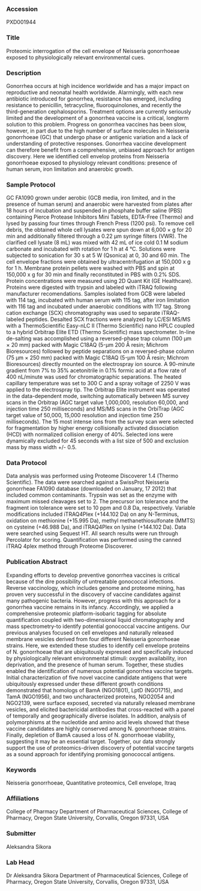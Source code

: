 ### Accession
PXD001944

### Title
Proteomic interrogation of the cell envelope of Neisseria gonorrhoeae exposed to physiologically relevant environmental cues.

### Description
Gonorrhea occurs at high incidence worldwide and has a major impact on reproductive and neonatal health worldwide. Alarmingly, with each new antibiotic introduced for gonorrhea, resistance has emerged, including resistance to penicillin, tetracycline, fluoroquinolones, and recently the third-generation cephalosporins. Treatment options are currently seriously limited and the development of a gonorrhea vaccine is a critical, longterm solution to this problem. Progress on gonorrhea vaccines has been slow, however, in part due to the high number of surface molecules in Neisseria gonorrhoeae (GC) that undergo phase or antigenic variation and a lack of understanding of protective responses. Gonorrhea vaccine development can therefore benefit from a comprehensive, unbiased approach for antigen discovery. Here we identified cell envelop proteins from Neisseria gonorrhoeae exposed to physiology relevant conditions: presence of human serum, iron limitation and anaerobic growth.

### Sample Protocol
GC FA1090 grown under aerobic (GCB media, iron limited, and in the presence of human serum) and anaerobic were harvested from plates after 18 hours of incubation and suspended in phosphate buffer saline (PBS) containing Pierce Protease Inhibitors Mini Tablets, EDTA-Free (Thermo) and lysed by passing four times through French Press (1200 psi). To remove cell debris, the obtained whole cell lysates were spun down at 6,000 × g for 20 min and additionally filtered through a 0.22 µm syringe filters (VWR). The clarified cell lysate (8 mL) was mixed with 42 mL of ice cold 0.1 M sodium carbonate and incubated with rotation for 1 h at 4 °C. Solutions were subjected to sonication for 30 s at 5 W (Qsonica) at 0, 30 and 60 min. The cell envelope fractions were obtained by ultracentrifugation at 150,000 x g for 1 h. Membrane protein pellets were washed with PBS and spin at 150,000 x g for 30 min and finally reconstituted in PBS with 0.2% SDS. Protein concentrations were measured using 2D Quant Kit (GE Healthcare). Proteins were digested with trypsin and labeled with iTRAQ following manufacturer recomendations. Samples isolated from GCB were labeled with 114 tag, incubated with human serum with 115 tag, after iron limitation with 116 tag and incubated under anaerobic conditions with 117 tag. Strong cation exchange (SCX) chromatography was used to separate iTRAQ-labeled peptides. Desalted SCX fractions were analyzed by LC/ESI MS/MS with a ThermoScientific Easy-nLC II (Thermo Scientific) nano HPLC coupled to a hybrid Orbitrap Elite ETD (Thermo Scientific) mass spectrometer. In-line de-salting was accomplished using a reversed-phase trap column (100 µm × 20 mm) packed with Magic C18AQ (5-µm 200 Å resin; Michrom Bioresources) followed by peptide separations on a reversed-phase column (75 µm × 250 mm) packed with Magic C18AQ (5-µm 100 Å resin; Michrom Bioresources) directly mounted on the electrospray ion source. A 90-minute gradient from 7% to 35% acetonitrile in 0.1% formic acid at a flow rate of 400 nL/minute was used for chromatographic separations. The heated capillary temperature was set to 300 C and a spray voltage of 2250 V was applied to the electrospray tip.  The Orbitrap Elite instrument was operated in the data-dependent mode, switching automatically between MS survey scans in the Orbitrap (AGC target value 1,000,000, resolution 60,000, and injection time 250 milliseconds) and MS/MS scans in the OrbiTrap (AGC target value of 50,000, 15,000 resolution and injection time 250 milliseconds). The 15 most intense ions from the survey scan were selected for fragmentation by higher energy collisionally activated dissociation (HCD) with normalized collision energy of 40%. Selected ions were dynamically excluded for 45 seconds with a list size of 500 and exclusion mass by mass width +/- 0.5.

### Data Protocol
Data analysis was performed using Proteome Discoverer 1.4 (Thermo Scientific). The data were searched against a SwissProt Neisseria gonorrheae FA1090 database  (downloaded on January, 17 2012) that included common contaminants. Trypsin was set as the enzyme with maximum missed cleavages set to 2. The precursor ion tolerance and the fragment ion tolerance were set to 10 ppm and 0.8 Da, respectively. Variable modifications included iTRAQ4Plex (+144.102 Da) on any N-Terminus, oxidation on methionine (+15.995 Da), methyl methanethiosulfonate (MMTS) on cysteine (+46.988 Da), and iTRAQ4Plex on lysine (+144.102 Da). Data were searched using Sequest HT. All search results were run through Percolator for scoring. Quantification was performed using the canned iTRAQ 4plex method through Proteome Discoverer.

### Publication Abstract
Expanding efforts to develop preventive gonorrhea vaccines is critical because of the dire possibility of untreatable gonococcal infections. Reverse vaccinology, which includes genome and proteome mining, has proven very successful in the discovery of vaccine candidates against many pathogenic bacteria. However, progress with this approach for a gonorrhea vaccine remains in its infancy. Accordingly, we applied a comprehensive proteomic platform-isobaric tagging for absolute quantification coupled with two-dimensional liquid chromatography and mass spectrometry-to identify potential gonococcal vaccine antigens. Our previous analyses focused on cell envelopes and naturally released membrane vesicles derived from four different Neisseria gonorrhoeae strains. Here, we extended these studies to identify cell envelope proteins of N. gonorrhoeae that are ubiquitously expressed and specifically induced by physiologically relevant environmental stimuli: oxygen availability, iron deprivation, and the presence of human serum. Together, these studies enabled the identification of numerous potential gonorrhea vaccine targets. Initial characterization of five novel vaccine candidate antigens that were ubiquitously expressed under these different growth conditions demonstrated that homologs of BamA (NGO1801), LptD (NGO1715), and TamA (NGO1956), and two uncharacterized proteins, NGO2054 and NGO2139, were surface exposed, secreted via naturally released membrane vesicles, and elicited bactericidal antibodies that cross-reacted with a panel of temporally and geographically diverse isolates. In addition, analysis of polymorphisms at the nucleotide and amino acid levels showed that these vaccine candidates are highly conserved among N. gonorrhoeae strains. Finally, depletion of BamA caused a loss of N. gonorrhoeae viability, suggesting it may be an essential target. Together, our data strongly support the use of proteomics-driven discovery of potential vaccine targets as a sound approach for identifying promising gonococcal antigens.

### Keywords
Neisseria gonorrhoeae, Quantitative proteomics, Cell envelope, Itraq

### Affiliations
College of Pharmacy
Department of Pharmaceutical Sciences, College of Pharmacy, Oregon State University, Corvallis, Oregon 97331, USA

### Submitter
Aleksandra Sikora

### Lab Head
Dr Aleksandra Sikora
Department of Pharmaceutical Sciences, College of Pharmacy, Oregon State University, Corvallis, Oregon 97331, USA



